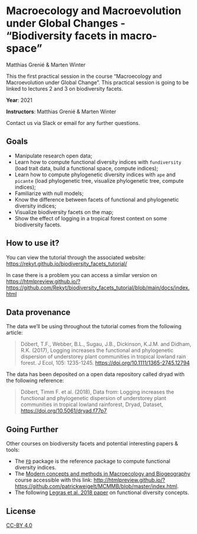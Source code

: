 Macroecology and Macroevolution under Global Changes - “Biodiversity
facets in macro-space”
================
Matthias Grenié & Marten Winter

<!-- README.md is generated from README.Rmd. Please edit that file -->

This the first practical session in the course “Macroecology and
Macroevolution under Global Change”. This practical session is going to
be linked to lectures 2 and 3 on biodiversity facets.

**Year**: 2021

**Instructors**: Matthias Grenié & Marten Winter

Contact us via Slack or email for any further questions.

## Goals

-   Manipulate research open data;
-   Learn how to compute functional diversity indices with
    `fundiversity` (load trait data, build a functional space, compute
    indices);
-   Learn how to compute phylogenetic diversity indices with `ape` and
    `picante` (load phylogenetic tree, visualize phylogenetic tree,
    compute indices);
-   Familiarize with null models;
-   Know the difference between facets of functional and phylogenetic
    diversity indices;
-   Visualize biodiversity facets on the map;
-   Show the effect of logging in a tropical forest context on some
    biodiversity facets.

## How to use it?

You can view the tutorial through the associated website:
<https://rekyt.github.io/biodiversity_facets_tutorial/>

In case there is a problem you can access a similar version on
<https://htmlpreview.github.io/?https://github.com/Rekyt/biodiversity_facets_tutorial/blob/main/docs/index.html>

## Data provenance

The data we’ll be using throughout the tutorial comes from the following
article:

> Döbert, T.F., Webber, B.L., Sugau, J.B., Dickinson, K.J.M. and Didham,
> R.K. (2017), Logging increases the functional and phylogenetic
> dispersion of understorey plant communities in tropical lowland rain
> forest. J Ecol, 105: 1235-1245.
> <https://doi.org/10.1111/1365-2745.12794>

The data has been deposited on a open data repository called dryad with
the following reference:

> Döbert, Timm F. et al. (2018), Data from: Logging increases the
> functional and phylogenetic dispersion of understorey plant
> communities in tropical lowland rainforest, Dryad, Dataset,
> <https://doi.org/10.5061/dryad.f77p7>

## Going Further

Other courses on biodiversity facets and potential interesting papers &
tools:

-   The [`FD`](https://cran.r-project.org/package=FD) package is the
    reference package to compute functional diversity indices.
-   The [Modern concepts and methods in Macroecology and
    Biogeography](https://github.com/patrickweigelt/MCMMB/) course
    accessible with this link:
    <http://htmlpreview.github.io/?https://github.com/patrickweigelt/MCMMB/blob/master/index.html>.
-   The following [Legras et al. 2018
    paper](https://doi.org/10.1016/j.actao.2018.02.007) on functional
    diversity concepts.

## License

[CC-BY 4.0](https://creativecommons.org/licenses/by/4.0/)
